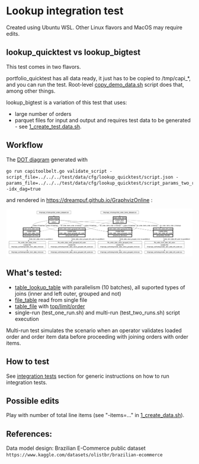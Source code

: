 # Lookup integration test

Created using Ubuntu WSL. Other Linux flavors and MacOS may require edits.

## lookup_quicktest vs lookup_bigtest

This test comes in two flavors. 

portfolio_quicktest has all data ready, it just has to be copied to /tmp/capi_*, and you can run the test. Root-level [copy_demo_data.sh](../../../copy_demo_data.sh) script does that, among other things.

lookup_bigtest is a variation of this test that uses:
- large number of orders
- parquet files for input and output 
and requires test data to be generated - see [1_create_test.data.sh](./bigtest/1_create_data.sh).

## Workflow

The [DOT diagram](../../../doc/glossary.md#dot-diagrams) generated with
```
go run capitoolbelt.go validate_script -script_file=../../../test/data/cfg/lookup_quicktest/script.json -params_file=../../../test/data/cfg/lookup_quicktest/script_params_two_runs.json -idx_dag=true
```
and rendered in https://dreampuf.github.io/GraphvizOnline :

![drawing](../../../doc/dot-lookup.svg)

## What's tested:

- [table_lookup_table](../../../doc/glossary.md#table_lookup_table) with parallelism (10 batches), all suported types of joins (inner and left outer, grouped and not)
- [file_table](../../../doc/glossary.md#file_table) read from single file
- [table_file](../../../doc/glossary.md#table_file) with [top/limit/order](../../../doc/scriptconfig.md#wtop)
- single-run (test_one_run.sh) and multi-run (test_two_runs.sh) script execution

Multi-run test simulates the scenario when an operator validates loaded order and order item data before proceeding with joining orders with order items.

## How to test

See [integration tests](../../../doc/testing.md#integration-tests) section for generic instructions on how to run integration tests.

## Possible edits

Play with number of total line items (see "-items=..." in [1_create_data.sh](./quicktest/1_create_data.sh)).
  
## References:

Data model design: Brazilian E-Commerce public dataset `https://www.kaggle.com/datasets/olistbr/brazilian-ecommerce`